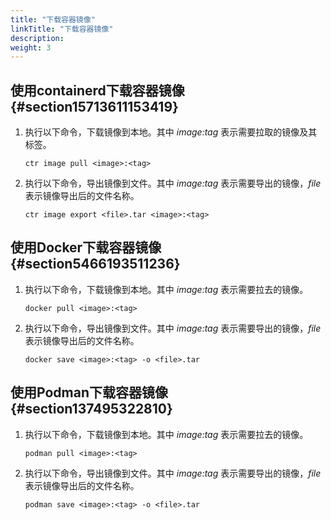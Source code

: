 ```yaml
---
title: "下载容器镜像"
linkTitle: "下载容器镜像"
description: 
weight: 3
---
```


## 使用containerd下载容器镜像{#section15713611153419}

1.  执行以下命令，下载镜像到本地。其中  _image:tag_  表示需要拉取的镜像及其标签。

    ```
    ctr image pull <image>:<tag>
    ```

2.  执行以下命令，导出镜像到文件。其中  _image:tag_  表示需要导出的镜像，_file_  表示镜像导出后的文件名称。

    ```
    ctr image export <file>.tar <image>:<tag>
    ```

## 使用Docker下载容器镜像{#section5466193511236}

1.  执行以下命令，下载镜像到本地。其中  _image:tag_  表示需要拉去的镜像。

    ```
    docker pull <image>:<tag>
    ```

2.  执行以下命令，导出镜像到文件。其中  _image:tag_  表示需要导出的镜像，_file_  表示镜像导出后的文件名称。

    ```
    docker save <image>:<tag> -o <file>.tar
    ```

## 使用Podman下载容器镜像{#section137495322810}

1.  执行以下命令，下载镜像到本地。其中  _image:tag_  表示需要拉去的镜像。

    ```
    podman pull <image>:<tag>
    ```

2.  执行以下命令，导出镜像到文件。其中  _image:tag_  表示需要导出的镜像，_file_  表示镜像导出后的文件名称。

    ```
    podman save <image>:<tag> -o <file>.tar 
    ```

